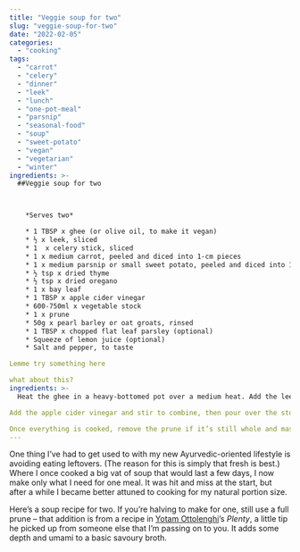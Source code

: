 ```yaml
---
title: "Veggie soup for two"
slug: "veggie-soup-for-two"
date: "2022-02-05"
categories: 
  - "cooking"
tags: 
  - "carrot"
  - "celery"
  - "dinner"
  - "leek"
  - "lunch"
  - "one-pot-meal"
  - "parsnip"
  - "seasonal-food"
  - "soup"
  - "sweet-potato"
  - "vegan"
  - "vegetarian"
  - "winter"
ingredients: >-
  ##Veggie soup for two



    *Serves two*

 	* 1 TBSP x ghee (or olive oil, to make it vegan)
 	* ½ x leek, sliced
 	* 1  x celery stick, sliced
 	* 1 x medium carrot, peeled and diced into 1-cm pieces
 	* 1 x medium parsnip or small sweet potato, peeled and diced into 1-cm pieces
 	* ½ tsp x dried thyme
 	* ½ tsp x dried oregano
 	* 1 x bay leaf
 	* 1 TBSP x apple cider vinegar
 	* 600-750ml x vegetable stock
 	* 1 x prune
 	* 50g x pearl barley or oat groats, rinsed
 	* 1 TBSP x chopped flat leaf parsley (optional)
 	* Squeeze of lemon juice (optional)
 	* Salt and pepper, to taste

Lemme try something here

what about this?
ingredients: >-
  Heat the ghee in a heavy-bottomed pot over a medium heat. Add the leek, celery, carrot and parsnip/sweet potato and cook until the veggies start to soften (about 5 minutes). Add the herbs and cook for a further minute.

Add the apple cider vinegar and stir to combine, then pour over the stock and add the prune. Reduce the heat to med-low and simmer for around 45 minutes, until the veggies are tender and the barley or oat groats are soft.

Once everything is cooked, remove the prune if it’s still whole and mash with a fork before returning to the pot. Remove the bay leaf as well, before ladling into two bowls and sprinkling some parsley over each serving if using. Finish with a squeeze of lemon juice if desired, and season with salt and pepper to taste.
---
```

One thing I’ve had to get used to with my new Ayurvedic-oriented lifestyle is avoiding eating leftovers. (The reason for this is simply that fresh is best.) Where I once cooked a big vat of soup that would last a few days, I now make only what I need for one meal. It was hit and miss at the start, but after a while I became better attuned to cooking for my natural portion size.

Here’s a soup recipe for two. If you’re halving to make for one, still use a full prune – that addition is from a recipe in [Yotam Ottolenghi](https://ottolenghi.co.uk/)’s _Plenty_, a little tip he picked up from someone else that I’m passing on to you. It adds some depth and umami to a basic savoury broth.
